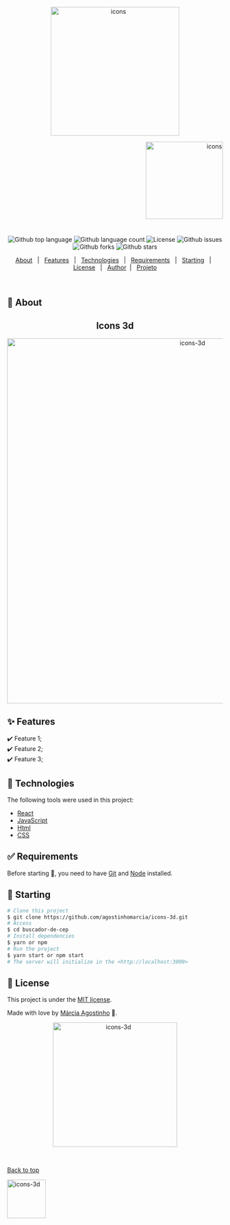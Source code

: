 <p align="center">
   <img src="https://media.giphy.com/media/VoKf3ajMBTHtIhdnLo/giphy.gif" alt="icons" width="300"/>
</p>

<p align="right">
   <img src="https://media.giphy.com/media/3s2O1gbk6JNRK/giphy.gif" alt="icons" width="180"/>
</p>




<h1 align="center"></h1>

<p align="center">
  <img alt="Github top language" src="https://img.shields.io/github/languages/top/agostinhomarcia/icons-3d?color=008080">

  <img alt="Github language count" src="https://img.shields.io/github/languages/count/agostinhomarcia/icons-3d?color=008080">

  

  <img alt="License" src="https://img.shields.io/github/license/agostinhomarcia/icons-3d?color=008080">

   <img alt="Github issues" src="https://img.shields.io/github/issues/agostinhomarcia/icons-3d?color=008080" /> 

   <img alt="Github forks" src="https://img.shields.io/github/forks/agostinhomarcia/icons-3d?color=008080" /> 

   <img alt="Github stars" src="https://img.shields.io/github/stars/agostinhomarcia/icons-3d?color=008080" /> 
</p>


<p align="center">
  <a href="#dart-about">About</a> &#xa0; | &#xa0; 
  <a href="#sparkles-features">Features</a> &#xa0; | &#xa0;
  <a href="#rocket-technologies">Technologies</a> &#xa0; | &#xa0;
  <a href="#white_check_mark-requirements">Requirements</a> &#xa0; | &#xa0;
  <a href="#checkered_flag-starting">Starting</a> &#xa0; | &#xa0;
  <a href="#memo-license">License</a> &#xa0; | &#xa0;
  <a href="https://github.com/agostinhomarcia" target="_blank">Author</a>&#xa0; | &#xa0
  <a href="https://hilarious-squirrel-7d33bb.netlify.app/" target="_blank" rel="noopener noreferrer">Projeto</a>
</p>

<br>

## :dart: About ##


<h2 align="center"> Icons 3d   </h2>

<p align="center">
   <img src="https://media.giphy.com/media/CIE78E98QzahtJqLVr/giphy.gif" alt="icons-3d" width="850"/>
</p>


## :sparkles: Features ##

:heavy_check_mark: Feature 1;\
:heavy_check_mark: Feature 2;\
:heavy_check_mark: Feature 3;

## :rocket: Technologies ##

The following tools were used in this project:

- [React](https://pt-br.reactjs.org/)
- [JavaScript](https://developer.mozilla.org/pt-BR/docs/Web/JavaScript) 
- [Html](https://developer.mozilla.org/pt-BR/docs/Web/HTML/Element/html/)  
- [CSS](https://developer.mozilla.org/pt-BR/docs/Web/CSS)  


## :white_check_mark: Requirements ##

Before starting :checkered_flag:, you need to have [Git](https://git-scm.com) and [Node](https://nodejs.org/en/) installed.

## :checkered_flag: Starting ##

```bash
# Clone this project
$ git clone https://github.com/agostinhomarcia/icons-3d.git
# Access
$ cd buscador-de-cep
# Install dependencies
$ yarn or npm 
# Run the project
$ yarn start or npm start 
# The server will initialize in the <http://localhost:3000>
```


## :memo: License ##


This project is under the [MIT license](./LICENSE).

Made with love by [Márcia Agostinho](https://github.com/agostinhomarcia) 🚀.




<p align="center">
   <img src="https://media.giphy.com/media/sPgjFgEganf43eO2B6/giphy.gif" alt="icons-3d" width="290"/>
</p>

&#xa0;

<a href="#top">Back to top </a>

 <img src="https://media.giphy.com/media/H1jSPXCJmo8AZi3gdP/giphy.gif" alt="icons-3d" width="90"/>
